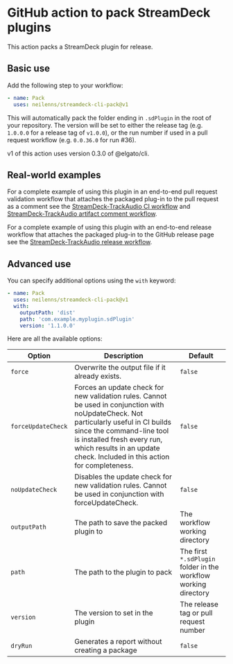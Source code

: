 # GitHub action to pack StreamDeck plugins

This action packs a StreamDeck plugin for release.

## Basic use

Add the following step to your workflow:

```yaml
- name: Pack
  uses: neilenns/streamdeck-cli-pack@v1
```

This will automatically pack the folder ending in `.sdPlugin` in the root of
your repository. The version will be set to either the release tag (e.g.
`1.0.0.0` for a release tag of `v1.0.0`), or the run number if used in a pull
request workflow (e.g. `0.0.36.0` for run #36).

v1 of this action uses version 0.3.0 of @elgato/cli.

## Real-world examples

For a complete example of using this plugin in an end-to-end pull request
validation workflow that attaches the packaged plug-in to the pull request as a
comment see the
[StreamDeck-TrackAudio CI workflow](https://github.com/neilenns/streamdeck-trackaudio/blob/main/.github/workflows/ci.yaml)
and
[StreamDeck-TrackAudio artifact comment workflow](https://github.com/neilenns/streamdeck-trackaudio/blob/main/.github/workflows/pr_artifact_comment.yml).

For a complete example of using this plugin with an end-to-end release workflow
that attaches the packaged plug-in to the GitHub release page see the
[StreamDeck-TrackAudio release workflow](https://github.com/neilenns/streamdeck-trackaudio/blob/main/.github/workflows/release.yaml).

## Advanced use

You can specify additional options using the `with` keyword:

```yaml
- name: Pack
  uses: neilenns/streamdeck-cli-pack@v1
  with:
    outputPath: 'dist'
    path: 'com.example.myplugin.sdPlugin'
    version: '1.1.0.0'
```

Here are all the available options:

| Option             | Description                                                                                                                                                                                                                                                          | Default                                                         |
| ------------------ | -------------------------------------------------------------------------------------------------------------------------------------------------------------------------------------------------------------------------------------------------------------------- | --------------------------------------------------------------- |
| `force`            | Overwrite the output file if it already exists.                                                                                                                                                                                                                      | `false`                                                         |
| `forceUpdateCheck` | Forces an update check for new validation rules. Cannot be used in conjunction with noUpdateCheck. Not particularly useful in CI builds since the command-line tool is installed fresh every run, which results in an update check. Included in this action for completeness. | `false`                                                         |
| `noUpdateCheck`    | Disables the update check for new validation rules. Cannot be used in conjunction with forceUpdateCheck.                                                                                                                                                             | `false`                                                         |
| `outputPath`       | The path to save the packed plugin to                                                                                                                                                                                                                                | The workflow working directory                                  |
| `path`             | The path to the plugin to pack                                                                                                                                                                                                                                       | The first `*.sdPlugin` folder in the workflow working directory |
| `version`          | The version to set in the plugin                                                                                                                                                                                                                                     | The release tag or pull request number                          |
| `dryRun`           | Generates a report without creating a package                                                                                                                                                                                                                        | `false`                                                         |
